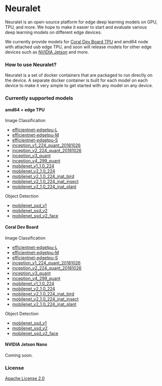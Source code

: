 # Neuralet #

Neuralet is an open-source platform for edge deep learning models on GPU, TPU, and more. We hope to make it easier to start and evaluate various deep learning models on different edge devices.

We currently provide models for [Coral Dev Board TPU](https://coral.ai/products/dev-board/) and amd64 node with attached usb edge TPU, and soon will release models for other edge devices such as [NVIDIA Jetson](https://developer.nvidia.com/embedded/jetson-nano-developer-kit) and more.

### How to use Neuralet? ###

Neuralet is a set of docker containers that are packaged to run directly on the device. A separate docker container is built for each model on each device to make it very simple to get started with any model on any device.

### Currently supported models ###

#### amd64 + edge TPU ####
Image Classification
* [efficientnet-edgetpu-L](https://github.com/neuralet/neuralet/tree/master/amd64/efficientnet-edgetpu-L)
* [efficientnet-edgetpu-M](https://github.com/neuralet/neuralet/tree/master/amd64/efficientnet-edgetpu-M)
* [efficientnet-edgetpu-S](https://github.com/neuralet/neuralet/tree/master/amd64/efficientnet-edgetpu-S)
* [inception_v1_224_quant_20181026](https://github.com/neuralet/neuralet/tree/master/amd64/inception_v1_224_quant_20181026)
* [inception_v2_224_quant_20181026](https://github.com/neuralet/neuralet/tree/master/amd64/inception_v2_224_quant_20181026)
* [inception_v3_quant](https://github.com/neuralet/neuralet/tree/master/amd64/inception_v3_quant)
* [inception_v4_299_quant](https://github.com/neuralet/neuralet/tree/master/amd64/inception_v4_299_quant)
* [mobilenet_v1_1.0_224](https://github.com/neuralet/neuralet/tree/master/amd64/mobilenet_v1_1.0_224)
* [mobilenet_v2_1.0_224](https://github.com/neuralet/neuralet/tree/master/amd64/mobilenet_v2_1.0_224)
* [mobilenet_v2_1.0_224_inat_bird](https://github.com/neuralet/neuralet/tree/master/amd64/mobilenet_v2_1.0_224_inat_bird)
* [mobilenet_v2_1.0_224_inat_insect](https://github.com/neuralet/neuralet/tree/master/amd64/mobilenet_v2_1.0_224_inat_insect)
* [mobilenet_v2_1.0_224_inat_plant](https://github.com/neuralet/neuralet/tree/master/amd64/mobilenet_v2_1.0_224_inat_plant)

Object Detection
* [mobilenet_ssd_v1](https://github.com/neuralet/neuralet/tree/master/amd64/mobilenet_ssd_v1)
* [mobilenet_ssd_v2](https://github.com/neuralet/neuralet/tree/master/amd64/mobilenet_ssd_v2)
* [mobilenet_ssd_v2_face](https://github.com/neuralet/neuralet/tree/master/amd64/mobilenet_ssd_v2_face)

#### Coral Dev Board ####
Image Classification
* [efficientnet-edgetpu-L](https://github.com/neuralet/neuralet/tree/master/coral-dev-board/efficientnet-edgetpu-L)
* [efficientnet-edgetpu-M](https://github.com/neuralet/neuralet/tree/master/coral-dev-board/efficientnet-edgetpu-M)
* [efficientnet-edgetpu-S](https://github.com/neuralet/neuralet/tree/master/coral-dev-board/efficientnet-edgetpu-S)
* [inception_v1_224_quant_20181026](https://github.com/neuralet/neuralet/tree/master/coral-dev-board/inception_v1_224_quant_20181026)
* [inception_v2_224_quant_20181026](https://github.com/neuralet/neuralet/tree/master/coral-dev-board/inception_v2_224_quant_20181026)
* [inception_v3_quant](https://github.com/neuralet/neuralet/tree/master/coral-dev-board/inception_v3_quant)
* [inception_v4_299_quant](https://github.com/neuralet/neuralet/tree/master/coral-dev-board/inception_v4_299_quant)
* [mobilenet_v1_1.0_224](https://github.com/neuralet/neuralet/tree/master/coral-dev-board/mobilenet_v1_1.0_224)
* [mobilenet_v2_1.0_224](https://github.com/neuralet/neuralet/tree/master/coral-dev-board/mobilenet_v2_1.0_224)
* [mobilenet_v2_1.0_224_inat_bird](https://github.com/neuralet/neuralet/tree/master/coral-dev-board/mobilenet_v2_1.0_224_inat_bird)
* [mobilenet_v2_1.0_224_inat_insect](https://github.com/neuralet/neuralet/tree/master/coral-dev-board/mobilenet_v2_1.0_224_inat_insect)
* [mobilenet_v2_1.0_224_inat_plant](https://github.com/neuralet/neuralet/tree/master/coral-dev-board/mobilenet_v2_1.0_224_inat_plant)

Object Detection
* [mobilenet_ssd_v1](https://github.com/neuralet/neuralet/tree/master/coral-dev-board/mobilenet_ssd_v1)
* [mobilenet_ssd_v2](https://github.com/neuralet/neuralet/tree/master/coral-dev-board/mobilenet_ssd_v2)
* [mobilenet_ssd_v2_face](https://github.com/neuralet/neuralet/tree/master/coral-dev-board/mobilenet_ssd_v2_face)

#### NVIDIA Jetson Nano ####
Coming soon.

### License ###
[Apache License 2.0](https://github.com/neuralet/neuralet/blob/master/LICENCE)
